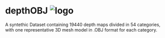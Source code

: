 # depthOBJ ![logo](D:\Documenti\DepthOBJ\depthOBJ\logo.png)
 A syntethic Dataset containing 19440 depth maps divided in 54 categories, with one representative 3D mesh model in .OBJ format for each category.
